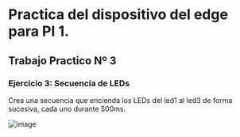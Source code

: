 # Practica del dispositivo del edge para PI 1.

## Trabajo Practico Nº 3

### Ejercicio 3: Secuencia de LEDs

Crea una secuencia que encienda los LEDs del led1 al led3 de forma sucesiva, cada uno durante 500ms.

![image](./assets/ejercicio3.PNG)
